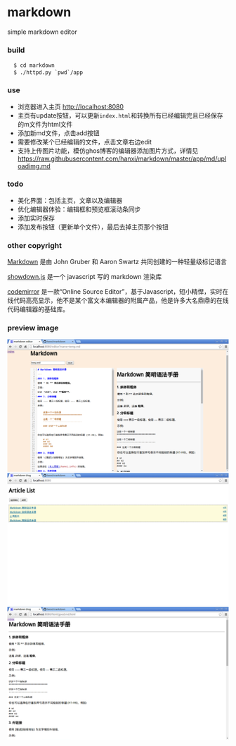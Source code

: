 markdown
========

simple markdown editor

### build
```
  $ cd markdown
  $ ./httpd.py `pwd`/app
```
  
### use

* 浏览器进入主页 <http://localhost:8080>
* 主页有update按钮，可以更新`index.html`和转换所有已经编辑完且已经保存的m文件为html文件
* 添加新md文件，点击add按钮
* 需要修改某个已经编辑的文件，点击文章右边edit
* 支持上传图片功能，模仿ghos博客的编辑器添加图片方式，详情见<https://raw.githubusercontent.com/hanxi/markdown/master/app/md/uploadimg.md>

### todo

* 美化界面：包括主页，文章以及编辑器
* 优化编辑器体验：编辑框和预览框滚动条同步
* 添加实时保存
* 添加发布按钮（更新单个文件），最后去掉主页那个按钮


### other copyright

[Markdown](http://daringfireball.net/projects/markdown/) 是由 John Gruber 和 Aaron Swartz 共同创建的一种轻量级标记语言

[showdown.js](http://yanghao.org/tools/markdown.html) 是一个 javascript 写的 markdown 渲染库

[codemirror](http://codemirror.net)  是一款“Online Source Editor”，基于Javascript，短小精悍，实时在线代码高亮显示，他不是某个富文本编辑器的附属产品，他是许多大名鼎鼎的在线代码编辑器的基础库。

### preview image

![](https://raw.githubusercontent.com/hanxi/markdown/master/app/img/editor.png)
![](https://raw.githubusercontent.com/hanxi/markdown/master/app/img/index.png)
![](https://raw.githubusercontent.com/hanxi/markdown/master/app/img/page.png)
